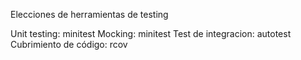 Elecciones de herramientas de testing

Unit testing: minitest
Mocking: minitest
Test de integracion: autotest
Cubrimiento de código: rcov
